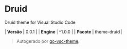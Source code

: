 # Druid

Druid theme for Visual Studio Code

| **Versão** | 0.0.1 |
| **Engine** | ^1.0.0 |
| **Pacote** | theme-druid |

> Autogerado por [go-vsc-theme](https://github.com/natalbu/go-vsc-theme).
